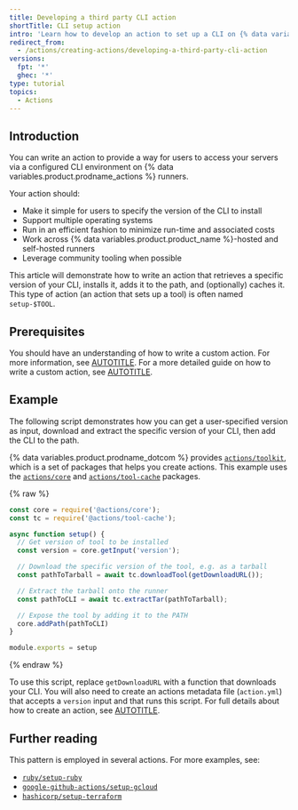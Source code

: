 ```yaml
---
title: Developing a third party CLI action
shortTitle: CLI setup action
intro: 'Learn how to develop an action to set up a CLI on {% data variables.product.prodname_actions %} runners.'
redirect_from:
  - /actions/creating-actions/developing-a-third-party-cli-action
versions:
  fpt: '*'
  ghec: '*'
type: tutorial
topics:
  - Actions
---
```


## Introduction

You can write an action to provide a way for users to access your servers via a configured CLI environment on {% data variables.product.prodname_actions %} runners.

Your action should:

* Make it simple for users to specify the version of the CLI to install
* Support multiple operating systems
* Run in an efficient fashion to minimize run-time and associated costs
* Work across {% data variables.product.product_name %}-hosted and self-hosted runners
* Leverage community tooling when possible

This article will demonstrate how to write an action that retrieves a specific version of your CLI, installs it, adds it to the path, and (optionally) caches it. This type of action (an action that sets up a tool) is often named `setup-$TOOL`.

## Prerequisites

You should have an understanding of how to write a custom action. For more information, see [AUTOTITLE](/actions/creating-actions/about-custom-actions). For a more detailed guide on how to write a custom action, see [AUTOTITLE](/actions/creating-actions/creating-a-javascript-action).

## Example

The following script demonstrates how you can get a user-specified version as input, download and extract the specific version of your CLI, then add the CLI to the path.

{% data variables.product.prodname_dotcom %} provides [`actions/toolkit`](https://github.com/actions/toolkit), which is a set of packages that helps you create actions. This example uses the [`actions/core`](https://github.com/actions/toolkit/tree/main/packages/core) and [`actions/tool-cache`](https://github.com/actions/toolkit/tree/main/packages/tool-cache) packages.

{% raw %}

```javascript copy
const core = require('@actions/core');
const tc = require('@actions/tool-cache');

async function setup() {
  // Get version of tool to be installed
  const version = core.getInput('version');

  // Download the specific version of the tool, e.g. as a tarball
  const pathToTarball = await tc.downloadTool(getDownloadURL());

  // Extract the tarball onto the runner
  const pathToCLI = await tc.extractTar(pathToTarball);

  // Expose the tool by adding it to the PATH
  core.addPath(pathToCLI)
}

module.exports = setup
```

{% endraw %}

To use this script, replace `getDownloadURL` with a function that downloads your CLI. You will also need to create an actions metadata file (`action.yml`) that accepts a `version` input and that runs this script. For full details about how to create an action, see [AUTOTITLE](/actions/creating-actions/creating-a-javascript-action).

## Further reading

This pattern is employed in several actions. For more examples, see:

* [`ruby/setup-ruby`](https://github.com/ruby/setup-ruby)
* [`google-github-actions/setup-gcloud`](https://github.com/google-github-actions/setup-gcloud)
* [`hashicorp/setup-terraform`](https://github.com/hashicorp/setup-terraform)
